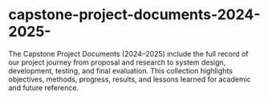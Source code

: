 # capstone-project-documents-2024-2025-
The Capstone Project Documents (2024–2025) include the full record of our project journey from proposal and research to system design, development, testing, and final evaluation. This collection highlights objectives, methods, progress, results, and lessons learned for academic and future reference.
